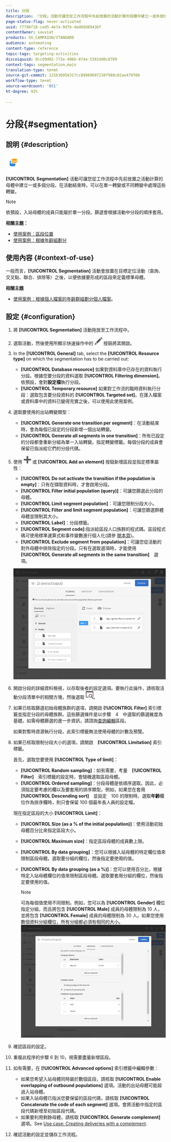 ```yaml
---
title: 分段
description: 「分段」活動可讓您從工作流程中先前放置的活動計算的母體中建立一或多個分段。
page-status-flag: never-activated
uuid: 77796f18-cad5-4e7a-9d7b-4ed0dd8943bf
contentOwner: sauviat
products: SG_CAMPAIGN/STANDARD
audience: automating
content-type: reference
topic-tags: targeting-activities
discoiquuid: 0ccd9d02-772e-406b-874a-5381dd0c8709
context-tags: segmentation,main
translation-type: tm+mt
source-git-commit: 121b36056317cc89909607220f988c02ae470f08
workflow-type: tm+mt
source-wordcount: '851'
ht-degree: 92%

---
```



# 分段{#segmentation}

## 說明 {#description}

![](assets/segmentation.png)

**[!UICONTROL Segmentation]** 活動可讓您從工作流程中先前放置之活動計算的母體中建立一或多個分段。在活動結束時，可以在單一轉變或不同轉變中處理這些轉變。

>[!NOTE]
>
>依預設，入站母體的成員只能屬於單一分段。篩選會根據活動中分段的順序套用。

**相關主題：**
* [使用案例：區段位置](../../automating/using/workflow-segmentation-location.md)
* [使用案例：根據年齡組劃分](../../automating/using/segmentation-age-groups.md)

## 使用內容 {#context-of-use}

一般而言，**[!UICONTROL Segmentation]** 活動會放置在目標定位活動（查詢、交叉點、聯合、排除等）之後，以便依據要形成的區段來定義標準母體。

**相關主題**

* [使用案例：根據個人檔案的年齡群組劃分個人檔案](../../automating/using/segmentation-age-groups.md)。

## 設定 {#configuration}

1. 將 **[!UICONTROL Segmentation]** 活動拖放至工作流程中。
1. 選取活動，然後使用所顯示快速操作中的 ![](assets/edit_darkgrey-24px.png) 按鈕將其開啟。
1. In the **[!UICONTROL General]** tab, select the **[!UICONTROL Resource type]** on which the segmentation has to be carried out:

   * **[!UICONTROL Database resource]** 如果對資料庫中已存在的資料執行分段。根據您要分段的資料選取 **[!UICONTROL Filtering dimension]**。依預設，會對&#x200B;**設定檔**&#x200B;執行分段。
   * **[!UICONTROL Temporary resource]** 如果對工作流的臨時資料執行分段：選取包含要分段資料的 **[!UICONTROL Targeted set]**。在匯入檔案或資料庫中的資料已變得充實之後，可以使用此使用案例。

1. 選取要使用的出站轉變類型：

   * **[!UICONTROL Generate one transition per segment]**：在活動結束時，會為每個已設定的分段新增一個出站轉變。
   * **[!UICONTROL Generate all segments in one transition]**：所有已設定的分段都會重新分組為單一入站轉變。指定轉變標籤。每個分段的成員會保留已指派給它們的分段代碼。

1. 使用 ![](assets/add_darkgrey-24px.png) 或 **[!UICONTROL Add an element]** 按鈕新增區段並指定標準屬性：

   * **[!UICONTROL Do not activate the transition if the population is empty]**：只有在擷取資料時，才會啟用分段。
   * **[!UICONTROL Filter initial population (query)]**：可讓您篩選此分段的母體。
   * **[!UICONTROL Limit segment population]**：可讓您限制分段大小。
   * **[!UICONTROL Filter and limit segment population]**：可讓您篩選群體母體並限制其大小。
   * **[!UICONTROL Label]**：分段標籤。
   * **[!UICONTROL Segment code]**:指派給區段人口族群的程式碼。區段程式碼可使用標準運算式和事件變數進行個人化(請參 [閱本頁](../../automating/using/customizing-workflow-external-parameters.md))。
   * **[!UICONTROL Exclude segment from population]**：可讓您從活動的對外母體中排除指定的分段。只有在選取選項時，才能使用　**[!UICONTROL Generate all segments in the same transition]**　選項。

   ![](assets/wkf_segment_new_segment.png)

1. 開啟分段的詳細資料檢視，以存取後者的設定選項。要執行此操作，請核取活動分段清單中的相關方塊，然後選取 ![](assets/wkf_segment_parameters_24px.png)。
1. 如果已核取篩選初始母體族群的選項，請開啟 **[!UICONTROL Filter]** 索引標籤並指定分段的母體族群。這些篩選條件是以步驟　4　中選取的篩選維度為基礎。如需母體篩選的進一步資訊，請諮詢[查詢編輯](../../automating/using/editing-queries.md)區段。

   如果對暫時資源執行分段，此索引標籤無法使用母體的計數及預覽。

1. 如果已核取限制分段大小的選項，請開啟　**[!UICONTROL Limitation]** 索引標籤。

   首先，選取您要使用 **[!UICONTROL Type of limit]**：

   * **[!UICONTROL Random sampling]**：如有需要，考量　**[!UICONTROL Filter]**　索引標籤的設定時，會隨機選取區段母體。
   * **[!UICONTROL Ordered sampling]**：分段母體是依順序選取。因此，必須指定要考慮的欄以及要套用的排序類型。例如，如果您在套用　**[!UICONTROL Descending sort]**　並設定　100 的限制時，選取&#x200B;**年齡**&#x200B;欄位作為排序欄時，則只會保留 100 個最年長人員的設定檔。

   現在指定區段的大小 **[!UICONTROL Limit]**：

   * **[!UICONTROL Size (as a % of the initial population)]**：使用活動初始母體百分比來指定區段大小。
   * **[!UICONTROL Maximum size]**：指定區段母體的成員數上限。
   * **[!UICONTROL By data grouping]**：您可以根據入站母體的特定欄位值來限制區段母體。選取要分組的欄位，然後指定要使用的值。
   * **[!UICONTROL By data grouping (as a %)]**：您可以使用百分比，根據特定入站母體欄位的值來限制區段母體。選取要套用分組的欄位，然後指定要使用的值。

      >[!NOTE]
      >
      >可為每個值使用不同限制。例如，您可以為 **[!UICONTROL Gender]** 欄位指定分組，而且將包含 **[!UICONTROL Male]** 成員的母體限制為 10 人，並將包含 **[!UICONTROL Female]** 成員的母體限制為 30 人。如果您使用數個資料分組欄位，所有分組都必須有相同的大小。
   ![](assets/wkf_segment_limit_by_grouping.png)

1. 確認區段的設定。
1. 重複此程序的步驟 6 到 10，視需要盡量新增區段。
1. 如有需要，在 **[!UICONTROL Advanced options]** 索引標籤中編輯參數：

   * 如果您希望入站母體同時屬於數個區段，請核取 **[!UICONTROL Enable overlapping of outbound populations]** 選項。活動的出站母體可能超過入站母體。
   * 如果入站母體已指派您要保留的區段代碼，請核取 **[!UICONTROL Concatenate the code of each segment]** 選項。會將活動中指定的區段代碼新增至初始區段代碼。
   * 如果要利用剩餘母體，請核取 **[!UICONTROL Generate complement]** 選項。See [Use case: Creating deliveries with a complement](../../automating/using/workflow-created-query-with-complement.md).

1. 確認活動的設定並儲存工作流程。
